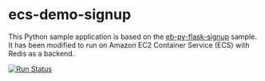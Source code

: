 # ecs-demo-signup
This Python sample application is based on the [eb-py-flask-signup](https://github.com/awslabs/eb-py-flask-signup) sample. It has been modified to run on Amazon EC2 Container Service (ECS) with Redis as a backend.

[![Run Status](https://api.shippable.com/projects/5718e4092a8192902e1d727c/badge?branch=master)](https://app.shippable.com/projects/5718e4092a8192902e1d727c)
